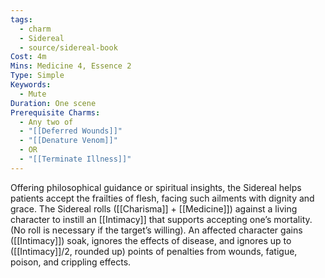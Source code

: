 ```yaml
---
tags:
  - charm
  - Sidereal
  - source/sidereal-book
Cost: 4m
Mins: Medicine 4, Essence 2
Type: Simple
Keywords:
  - Mute
Duration: One scene
Prerequisite Charms:
  - Any two of
  - "[[Deferred Wounds]]"
  - "[[Denature Venom]]"
  - OR
  - "[[Terminate Illness]]"
---
```

Offering philosophical guidance or spiritual insights, the Sidereal helps patients accept the frailties of flesh, facing such ailments with dignity and grace. The Sidereal rolls ([[Charisma]] + [[Medicine]]) against a living character to instill an [[Intimacy]] that supports accepting one’s mortality. (No roll is necessary if the target’s willing). An affected character gains ([[Intimacy]]) soak, ignores the effects of disease, and ignores up to ([[Intimacy]]/2, rounded up) points of penalties from wounds, fatigue, poison, and crippling effects.